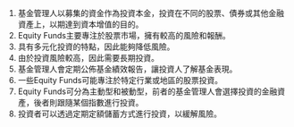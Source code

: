 

1. 基金管理人以募集的資金作為投資本金，投資在不同的股票、債券或其他金融資產上，以期達到資本增值的目的。
2. Equity Funds主要專注於股票市場，擁有較高的風險和報酬。
3. 具有多元化投資的特點，因此能夠降低風險。
4. 由於投資風險較高，因此需要長期投資。
5. 基金管理人會定期公佈基金績效報告，讓投資人了解基金表現。
6. 一些Equity Funds可能專注於特定行業或地區的股票投資。
7. Equity Funds可分為主動型和被動型，前者的基金管理人會選擇投資的金融資產，後者則跟隨某個指數進行投資。
8. 投資者可以透過定期定額儲蓄方式進行投資，以緩解風險。